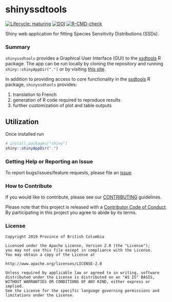 
<!-- README.md is generated from README.Rmd. Please edit that file -->

# shinyssdtools

<!-- badges: start -->

[![Lifecycle:
maturing](https://img.shields.io/badge/Lifecycle-Maturing-007EC6)](https://github.com/bcgov/repomountie/blob/master/doc/lifecycle-badges.md)
[![DOI](https://joss.theoj.org/papers/10.21105/joss.02848/status.svg)](https://doi.org/10.21105/joss.02848)
[![R-CMD-check](https://github.com/bcgov/shinyssdtools/workflows/R-CMD-check/badge.svg)](https://github.com/bcgov/shinyssdtools/actions)
<!-- badges: end -->

Shiny web application for fitting Species Sensitivity Distributions
(SSDs).

### Summary

`shinyssdtools` provides a Graphical User Interface (GUI) to the
[ssdtools](https://cran.r-project.org/package=ssdtools) R package. The
app can be run locally by cloning the repository and running
`shiny::shinyAppDir(".")` or by visiting [this
site](https://bcgov-env.shinyapps.io/ssdtools/).

In addition to providing access to core functionality in the
[ssdtools](https://cran.r-project.org/package=ssdtools) R package,
`shinyssdtools` provides:

1.  translation to French
2.  generation of R code required to reproduce results
3.  further customization of plot and table outputs

## Utilization

Once installed run

``` r
# install.packages("shiny")
shiny::shinyAppDir(".")
```

### Getting Help or Reporting an Issue

To report bugs/issues/feature requests, please file an
[issue](https://github.com/bcgov/ssdtools-shiny/issues/).

### How to Contribute

If you would like to contribute, please see our
[CONTRIBUTING](CONTRIBUTING.md) guidelines.

Please note that this project is released with a [Contributor Code of
Conduct](CODE_OF_CONDUCT.md). By participating in this project you agree
to abide by its terms.

### License

    Copyright 2019 Province of British Columbia

    Licensed under the Apache License, Version 2.0 (the "License");
    you may not use this file except in compliance with the License.
    You may obtain a copy of the License at

    http://www.apache.org/licenses/LICENSE-2.0

    Unless required by applicable law or agreed to in writing, software distributed under the License is distributed on an "AS IS" BASIS,
    WITHOUT WARRANTIES OR CONDITIONS OF ANY KIND, either express or implied.
    See the License for the specific language governing permissions and limitations under the License.
